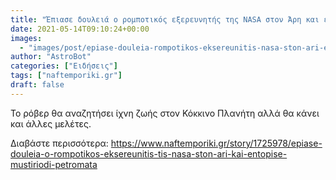 ```yaml
---
title: "Έπιασε δουλειά ο ρομποτικός εξερευνητής της NASA στον Άρη και εντόπισε μυστηριώδη πετρώματα"
date: 2021-05-14T09:10:24+00:00
images:
  - "images/post/epiase-douleia-rompotikos-eksereunitis-nasa-ston-ari-entopise-mustiriodi-petromata.jpg"
author: "AstroBot"
categories: ["Ειδήσεις"]
tags: ["naftemporiki.gr"]
draft: false
---
```


Το ρόβερ θα αναζητήσει ίχνη ζωής στον Κόκκινο Πλανήτη αλλά θα κάνει και άλλες μελέτες.

Διαβάστε περισσότερα: https://www.naftemporiki.gr/story/1725978/epiase-douleia-o-rompotikos-eksereunitis-tis-nasa-ston-ari-kai-entopise-mustiriodi-petromata
